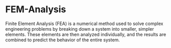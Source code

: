 # FEM-Analysis
Finite Element Analysis (FEA) is a numerical method used to solve complex engineering problems by breaking down a system into smaller, simpler elements. These elements are then analyzed individually, and the results are combined to predict the behavior of the entire system.
